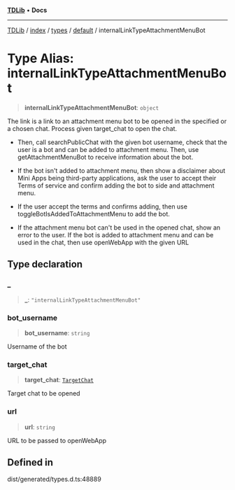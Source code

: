 [**TDLib**](../../../../../../README.md) • **Docs**

***

[TDLib](../../../../../../modules.md) / [index](../../../../../README.md) / [types](../../../README.md) / [default](../README.md) / internalLinkTypeAttachmentMenuBot

# Type Alias: internalLinkTypeAttachmentMenuBot

> **internalLinkTypeAttachmentMenuBot**: `object`

The link is a link to an attachment menu bot to be opened in the specified or a chosen chat. Process given target_chat to open the chat.

- Then, call searchPublicChat with the given bot username, check that the user is a bot and can be added to attachment menu. Then, use getAttachmentMenuBot to receive information about the bot.

- If the bot isn't added to attachment menu, then show a disclaimer about Mini Apps being third-party applications, ask the user to accept their Terms of service and confirm adding the bot to side and attachment menu.

- If the user accept the terms and confirms adding, then use toggleBotIsAddedToAttachmentMenu to add the bot.

- If the attachment menu bot can't be used in the opened chat, show an error to the user. If the bot is added to attachment menu and can be used in the chat, then use openWebApp with the given URL

## Type declaration

### \_

> **\_**: `"internalLinkTypeAttachmentMenuBot"`

### bot\_username

> **bot\_username**: `string`

Username of the bot

### target\_chat

> **target\_chat**: [`TargetChat`](TargetChat.md)

Target chat to be opened

### url

> **url**: `string`

URL to be passed to openWebApp

## Defined in

dist/generated/types.d.ts:48889
